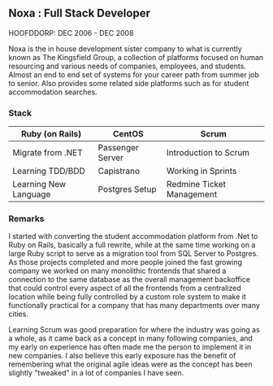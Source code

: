 ## Noxa : Full Stack Developer

HOOFDDORP: DEC 2006 - DEC 2008

Noxa is the in house development sister company to what is currently known as The Kingsfield Group, a collection
of platforms focused on human resourcing and various needs of companies, employees, and students.
Almost an end to end set of systems for your career path from summer job to senior.
Also provides some related side platforms such as for student accommodation searches.

### Stack

| Ruby (on Rails)       | CentOS            | Scrum                     |
|-----------------------|-------------------|---------------------------|
| Migrate from .NET     | Passenger Server  | Introduction to Scrum     |
| Learning TDD/BDD      | Capistrano        | Working in Sprints        |
| Learning New Language | Postgres Setup    | Redmine Ticket Management |

### Remarks

I started with converting the student accommodation platform from .Net to Ruby on Rails, basically a full rewrite,
while at the same time working on a large Ruby script to serve as a migration tool from SQL Server to Postgres.
As those projects completed and more people joined the fast growing company we worked on many monolithic frontends that
shared a connection to the same database as the overall management backoffice that could control every aspect of all the
frontends from a centralized location while being fully controlled by a custom role system to make it functionally
practical for a company that has many departments over many cities.

Learning Scrum was good preparation for where the industry was going as a whole, as it came back as a concept in many
following companies, and my early on experience has often made me the person to implement it in new companies.
I also believe this early exposure has the benefit of remembering what the original agile ideas were as the concept
has been slightly "tweaked" in a lot of companies I have seen.